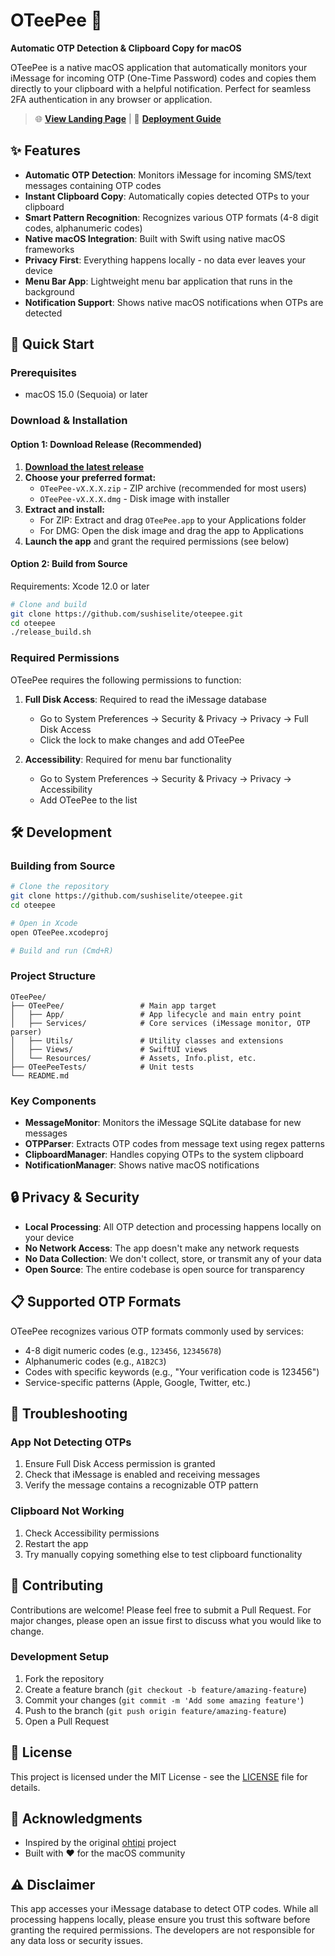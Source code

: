 # OTeePee 🔐

**Automatic OTP Detection & Clipboard Copy for macOS**

OTeePee is a native macOS application that automatically monitors your iMessage for incoming OTP (One-Time Password) codes and copies them directly to your clipboard with a helpful notification. Perfect for seamless 2FA authentication in any browser or application.

> 🌐 **[View Landing Page](landing-page/)** | 📖 **[Deployment Guide](LANDING_PAGE_DEPLOYMENT.md)**

## ✨ Features

- **Automatic OTP Detection**: Monitors iMessage for incoming SMS/text messages containing OTP codes
- **Instant Clipboard Copy**: Automatically copies detected OTPs to your clipboard
- **Smart Pattern Recognition**: Recognizes various OTP formats (4-8 digit codes, alphanumeric codes)
- **Native macOS Integration**: Built with Swift using native macOS frameworks
- **Privacy First**: Everything happens locally - no data ever leaves your device
- **Menu Bar App**: Lightweight menu bar application that runs in the background
- **Notification Support**: Shows native macOS notifications when OTPs are detected

## 🚀 Quick Start

### Prerequisites

- macOS 15.0 (Sequoia) or later

### Download & Installation

#### Option 1: Download Release (Recommended)
1. **[Download the latest release](https://github.com/sushiselite/oteepee/releases/latest)** 
2. **Choose your preferred format:**
   - `OTeePee-vX.X.X.zip` - ZIP archive (recommended for most users)
   - `OTeePee-vX.X.X.dmg` - Disk image with installer
3. **Extract and install:**
   - For ZIP: Extract and drag `OTeePee.app` to your Applications folder
   - For DMG: Open the disk image and drag the app to Applications
4. **Launch the app** and grant the required permissions (see below)

#### Option 2: Build from Source
Requirements: Xcode 12.0 or later

```bash
# Clone and build
git clone https://github.com/sushiselite/oteepee.git
cd oteepee
./release_build.sh
```

### Required Permissions

OTeePee requires the following permissions to function:

1. **Full Disk Access**: Required to read the iMessage database
   - Go to System Preferences → Security & Privacy → Privacy → Full Disk Access
   - Click the lock to make changes and add OTeePee

2. **Accessibility**: Required for menu bar functionality
   - Go to System Preferences → Security & Privacy → Privacy → Accessibility
   - Add OTeePee to the list

## 🛠 Development

### Building from Source

```bash
# Clone the repository
git clone https://github.com/sushiselite/oteepee.git
cd oteepee

# Open in Xcode
open OTeePee.xcodeproj

# Build and run (Cmd+R)
```

### Project Structure

```
OTeePee/
├── OTeePee/                 # Main app target
│   ├── App/                 # App lifecycle and main entry point
│   ├── Services/            # Core services (iMessage monitor, OTP parser)
│   ├── Utils/               # Utility classes and extensions
│   ├── Views/               # SwiftUI views
│   └── Resources/           # Assets, Info.plist, etc.
├── OTeePeeTests/            # Unit tests
└── README.md
```

### Key Components

- **MessageMonitor**: Monitors the iMessage SQLite database for new messages
- **OTPParser**: Extracts OTP codes from message text using regex patterns
- **ClipboardManager**: Handles copying OTPs to the system clipboard
- **NotificationManager**: Shows native macOS notifications

## 🔒 Privacy & Security

- **Local Processing**: All OTP detection and processing happens locally on your device
- **No Network Access**: The app doesn't make any network requests
- **No Data Collection**: We don't collect, store, or transmit any of your data
- **Open Source**: The entire codebase is open source for transparency

## 📋 Supported OTP Formats

OTeePee recognizes various OTP formats commonly used by services:

- 4-8 digit numeric codes (e.g., `123456`, `12345678`)
- Alphanumeric codes (e.g., `A1B2C3`)
- Codes with specific keywords (e.g., "Your verification code is 123456")
- Service-specific patterns (Apple, Google, Twitter, etc.)

## 🐛 Troubleshooting

### App Not Detecting OTPs

1. Ensure Full Disk Access permission is granted
2. Check that iMessage is enabled and receiving messages
3. Verify the message contains a recognizable OTP pattern

### Clipboard Not Working

1. Check Accessibility permissions
2. Restart the app
3. Try manually copying something else to test clipboard functionality

## 🤝 Contributing

Contributions are welcome! Please feel free to submit a Pull Request. For major changes, please open an issue first to discuss what you would like to change.

### Development Setup

1. Fork the repository
2. Create a feature branch (`git checkout -b feature/amazing-feature`)
3. Commit your changes (`git commit -m 'Add some amazing feature'`)
4. Push to the branch (`git push origin feature/amazing-feature`)
5. Open a Pull Request

## 📄 License

This project is licensed under the MIT License - see the [LICENSE](LICENSE) file for details.

## 🙏 Acknowledgments

- Inspired by the original [ohtipi](https://github.com/YacTeam/ohtipi) project
- Built with ❤️ for the macOS community

## ⚠️ Disclaimer

This app accesses your iMessage database to detect OTP codes. While all processing happens locally, please ensure you trust this software before granting the required permissions. The developers are not responsible for any data loss or security issues. 